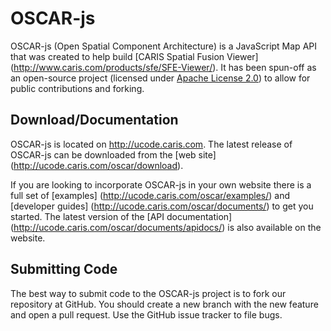 # OSCAR-js
OSCAR-js (Open Spatial Component Architecture) is a JavaScript Map API that was created to help build [CARIS Spatial Fusion Viewer] (http://www.caris.com/products/sfe/SFE-Viewer/). 
It has been spun-off as an open-source project (licensed under [Apache License 2.0](http://www.apache.org/licenses/LICENSE-2.0.html))
to allow for public contributions and forking.

## Download/Documentation
OSCAR-js is located on http://ucode.caris.com. The latest release of OSCAR-js can be downloaded from the [web site] 
(http://ucode.caris.com/oscar/download). 

If you are looking to incorporate OSCAR-js in your own website there is a full set of [examples] 
(http://ucode.caris.com/oscar/examples/) and [developer guides] (http://ucode.caris.com/oscar/documents/) to get 
you started.  The latest version of the [API documentation] (http://ucode.caris.com/oscar/documents/apidocs/)
is also available on the website.

## Submitting Code
The best way to submit code to the OSCAR-js project is to fork our repository at GitHub. You should create a new branch with the new 
feature and open a pull request.
Use the GitHub issue tracker to file bugs. 
